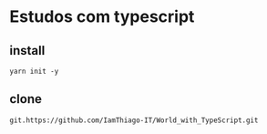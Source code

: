 # Estudos com typescript

## install
```
yarn init -y
```

## clone
```
git.https://github.com/IamThiago-IT/World_with_TypeScript.git
```
 
